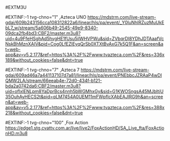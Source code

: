 #EXTM3U

#EXTINF:-1 tvg-chno="1" ,Azteca UNO
https://mdstrm.com/live-stream-gdai/609b243156cca108312822a6/linear/hls/pa/event/_Y0luNhIRZuzMuUkEbL7_w/stream/5a606b49-2545-49e9-8340-09dca2fb4bd3:CBF2/master.m3u8?uid=4u9FfeHSghAd5hvgHE1fUsu5ilWHVPWu&sid=ZVbqrDl8YDhJDTAaafVcNskBhMznXAIV&pid=Cog0LfEZlEyqQrSb0XTXtBvAxG7k5Q1F&an=screen&at=web-app&av=v5.2.177&ref=https%3A%2F%2Fwww.tvazteca.com%2F&res=336x189&without_cookies=false&dnt=true

#EXTINF:-1 tvg-chno="7" ,Azteca 7
https://mdstrm.com/live-stream-gdai/609ad46a7a441137107d7a81/linear/hls/pa/event/PNEbbcJZRAaP4wDlQMW2LA/stream/66eeab4e-72d0-434f-b121-bda2a0742da6:CBF2/master.m3u8?uid=oflxIENLpm8YaDprBcs4nnh5bWGMhxGy&sid=G1KWOSngsA45MJbItjU35OuhAyHECS2t&pid=qLM7454A0UEM11mFWpfIcXAbEAJlRG9h&an=screen&at=web-app&av=v5.2.177&ref=https%3A%2F%2Fwww.tvazteca.com%2F&res=388x218&without_cookies=false&dnt=true

#EXTINF:-1 tvg-chno="100" ,Fox Action
https://edge1.stg.cvattv.com.ar/live/live2/FoxActionHD/SA_Live_fta/FoxActionHD.m3u8
